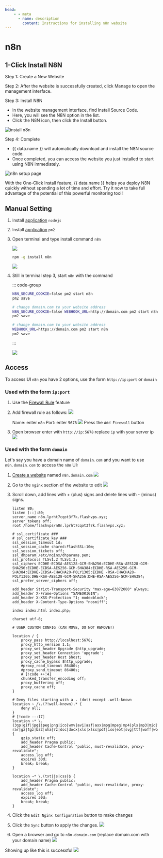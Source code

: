 ```yaml
---
head:
    - - meta
      - name: description
        content: Instructions for installing n8n website
---
```


<script setup>
import { data } from '../../.vitepress/config.data.ts'
import OgImage from '../../.vitepress/components/OgImage.vue'
</script>

# n8n

## 1-Click Install N8N

Step 1: Create a New Website

Step 2: After the website is successfully created, click Manage to open the management interface.

Step 3: Install N8N

-   In the website management interface, find Install Source Code.
-   Here, you will see the N8N option in the list.
-   Click the N8N icon, then click the Install button.

![install n8n](../../images/docs/vi/tutorial/n8n/oneclick-n8n.png)

Step 4: Complete

-   {{ data.name }} will automatically download and install the N8N source code.
-   Once completed, you can access the website you just installed to start using N8N immediately.

![n8n setup page](../../images/docs/vi/tutorial/n8n/oneclick-finished.png)

With the One-Click Install feature, {{ data.name }} helps you deploy N8N quickly without spending a lot of time and effort. Try it now to take full advantage of the potential of this powerful monitoring tool!

## Manual Setting

1. Install [application](../server/application.md) `nodejs`
2. Install [application](../server/application.md) `pm2`
3. Open terminal and type install command `n8n`

    ![](<../../images/docs/vi/tutorial/n8n/Screenshot 2024-06-02 at 12.06.53.png>)

    ```bash
    npm -g install n8n
    ```

    ![](<../../images/docs/vi/tutorial/n8n/Screenshot 2024-06-02 at 12.08.47.png>)

4. Still in terminal step 3, start `n8n` with the command

    ::: code-group

    ```bash [http://ip:port]
    N8N_SECURE_COOKIE=false pm2 start n8n
    pm2 save
    ```

    ```bash [http://domain.com]
    # change domain.com to your website address
    N8N_SECURE_COOKIE=false WEBHOOK_URL=http://domain.com pm2 start n8n
    pm2 save
    ```

    ```bash [https://domain.com]
    # change domain.com to your website address
    WEBHOOK_URL=https://domain.com pm2 start n8n
    pm2 save
    ```

    :::

    ![](<../../images/docs/vi/tutorial/n8n/Screenshot 2024-03-30 at 17.02.50.png>)

## Access

To access UI `n8n` you have 2 options, use the form `http://ip:port` or `domain`

### Used with the form `ip:port`

1. Use the [Firewall Rule](../server/firewall-rule.md) feature
2. Add firewall rule as follows:
   ![](<../../images/docs/vi/tutorial/n8n/Screenshot 2024-03-30 at 17.11.06.png>)

    Name: enter `n8n`
    Port: enter `5678`
    ![](<../../images/docs/vi/tutorial/n8n/Screenshot 2024-03-30 at 17.12.29.png>)
    Press the `Add Firewall` button

3. Open browser enter with `http://ip:5678` replace `ip` with your server ip
   ![](<../../images/docs/vi/tutorial/n8n/Screenshot 2024-03-30 at 17.15.19.png>)

### Used with the form `domain`

Let's say you have a domain name of `domain.com` and you want to use `n8n.domain.com` to access the `n8n` UI:

1. [Create a website](../site/basic.md#create-page-web) named `n8n.domain.com`
   ![](<../../images/docs/vi/tutorial/n8n/Screenshot 2024-03-30 at 17.21.15.png>)
2. Go to the `nginx` section of the website to edit
   ![](<../../images/docs/vi/tutorial/n8n/Screenshot 2024-03-30 at 17.23.26.png>)
3. Scroll down, add lines with + (plus) signs and delete lines with - (minus) signs.

    ```nginx
    listen 80;
    listen [::]:80;
    server_name n8n.lprht7cqot3f7k.flashvps.xyz;
    server_tokens off;
    root /home/flashvps/n8n.lprht7cqot3f7k.flashvps.xyz;

    # ssl_certificate ###
    # ssl_certificate_key ###
    ssl_session_timeout 1d;
    ssl_session_cache shared:FlashSSL:10m;
    ssl_session_tickets off;
    ssl_dhparam /etc/nginx/dhparams.pem;
    ssl_protocols TLSv1.2 TLSv1.3;
    ssl_ciphers ECDHE-ECDSA-AES128-GCM-SHA256:ECDHE-RSA-AES128-GCM-SHA256:ECDHE-ECDSA-AES256-GCM-SHA384:ECDHE-RSA-AES256-GCM-SHA384:ECDHE-ECDSA-CHACHA20-POLY1305:ECDHE -RSA-CHACHA20-POLY1305:DHE-RSA-AES128-GCM-SHA256:DHE-RSA-AES256-GCM-SHA384;
    ssl_prefer_server_ciphers off;

    add_header Strict-Transport-Security "max-age=63072000" always;
    add_header X-Frame-Options "SAMEORIGIN";
    add_header X-XSS-Protection "1; mode=block";
    add_header X-Content-Type-Options "nosniff";

    index index.html index.php;

    charset utf-8;

    # USER CUSTOM CONFIG (CAN MOVE, DO NOT REMOVE!)

    location / {
        proxy_pass http://localhost:5678;
        proxy_http_version 1.1;
        proxy_set_header Upgrade $http_upgrade;
        proxy_set_header Connection 'upgrade';
        proxy_set_header Host $host;
        proxy_cache_bypass $http_upgrade;
        #proxy_read_timeout 86400s;
        #proxy_send_timeout 86400s;
        # [!code ++:4]
        chunked_transfer_encoding off;
        proxy_buffering off;
        proxy_cache off;
    }

    # Deny files starting with a . (dot) except .well-known
    location ~ /\.(?!well-known).* {
        deny all;
    }
    # [!code --:17]
    location ~* \.(3gp|gif|jpg|jpeg|png|ico|wmv|avi|asf|asx|mpg|mpeg|mp4|pls|mp3|mid|wav|swf|flv|exe|zip|tar| rar|gz|tgz|bz2|uha|7z|doc|docx|xls|xlsx|pdf|iso|eot|svg|ttf|woff|woff2)$ {
        gzip_static off;
        add_header Pragma public;
        add_header Cache-Control "public, must-revalidate, proxy-revalidate";
        access_log off;
        expires 30d;
        break; break;
    }

    location ~* \.(txt|js|css)$ {
        add_header Pragma public;
        add_header Cache-Control "public, must-revalidate, proxy-revalidate";
        access_log off;
        expires 30d;
        break; break;
    }
    ```

4. Click the `Edit Nginx Configuration` button to make changes
5. Click the `Sync` button to apply the changes.
   ![](<../../images/docs/vi/tutorial/n8n/Screenshot 2024-03-30 at 17.33.06.png>)
6. Open a browser and go to `n8n.domain.com` (replace domain.com with your domain name)
   ![](<../../images/docs/vi/tutorial/n8n/Screenshot 2024-03-30 at 17.35.08.png>)

Showing up like this is successful
![](<../../images/docs/vi/tutorial/n8n/Screenshot 2024-03-30 at 20.19.16.png>)
